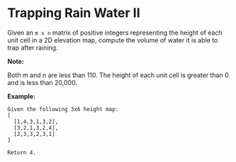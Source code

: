 # Trapping Rain Water II

Given an `m x n` matrix of positive integers representing the height of each unit cell in a 2D elevation map, compute the volume of water it is able to trap after raining.

__Note:__

Both m and n are less than 110. The height of each unit cell is greater than 0 and is less than 20,000.

__Example:__

```pseudo
Given the following 3x6 height map:
[
  [1,4,3,1,3,2],
  [3,2,1,3,2,4],
  [2,3,3,2,3,1]
]

Return 4.
```
